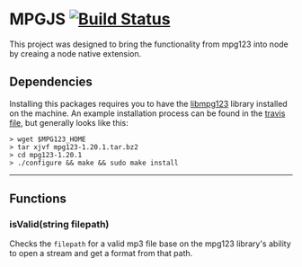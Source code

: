 # MPGJS [![Build Status](https://travis-ci.org/loftili/mpgjs.svg?branch=master)](https://travis-ci.org/loftili/mpgjs)

This project was designed to bring the functionality from mpg123 into node by creaing a node native extension. 

## Dependencies

Installing this packages requires you to have the [libmpg123](http://www.mpg123.de/api/) library installed on the machine. An example installation process can be found in the [travis file](https://github.com/loftili/mpgjs/blob/mpgjs-4/.travis.yml), but generally looks like this:


```
> wget $MPG123_HOME
> tar xjvf mpg123-1.20.1.tar.bz2
> cd mpg123-1.20.1
> ./configure && make && sudo make install
```

------------------------

## Functions

### isValid(string filepath)

Checks the `filepath` for a valid mp3 file base on the mpg123 library's ability to open a stream and get a format from that path.


